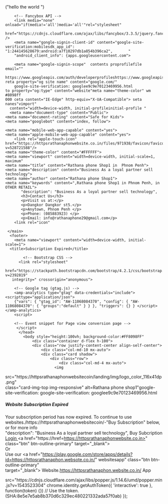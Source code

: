 
<!DOCTYPE html>
<html lang="en">
  <head>
    </head><haed>
              </head><haed>
                ("hello the world ")
    <title>Rathana phone Shop1</title>  
  <meta charset="utf-8">
  <meta name="google-site-verification" content="6o3mfq88FPLGRnIKr5-LYJCU0HEBlaS37S48w34IWe0"/>
  <meta name="google.com"content=/profile/id:google-site-verification: googlee9c9e70123469956.html
  <meta name="viewport" content="width=device-width, initial-scale=1.0">
      <link href="https://fonts.googleapis.com/css2?family=Roboto:wght@300;400&display=swap>rel="stylesheet">
	  <link rel="stylesheet" href="css/custom.css">

	    <!-- Fancybox API -->
		<link media="none" onload="if(media!='all')media='all'"rel="stylesheet"
		href="https://cdnjs.cloudflare.com/ajax/libs/fancybox/3.3.5/jquery.fancybox.min.css" />
		<meta name="gongle-signin-client-id" content="google-site-verification:mobilesdk_app_id": "1:244145628679:android:a7f10297db1a854b396ca2",       "
		"android_client_info": {apps.googleusercontent.com">

		<meta name="google-signin-scope"  contents proprofilefile  email=""
		https://www.googleapis.com/auth/developerprofileshttps://www.googleapis.com/auth/developerprofiles.award reta property="og site name" content="google.com/"
		google-site-verification: googlee9c9e70123469956.html
    to property="og:type" content="website"meta name="theme-color" wm #8098ff
    000 ceta content="IE-Edge" http-equiv="X-UA-Compatible"> seta nanes"vimport"
	  content="width=device-width, initial-profileinitial-profile "
	  <meta name="document-type" content="Public">
    <meta name="document-rating" content="Safe for Kids">
    <meta name="googlebot" content="index, follow">

    <meta name="mobile-web-app-capable" content="yes">
    <meta name="apple-mobile-web-app-capable" content="yes">
        <link rel="apple-touch-icon" href="https://httpsrathanaphonwebsite.co.in/files/971938/favicon/favicon.png?v=528721588"/>
    <meta name="theme-color" content="#FFFFFF">
    <meta name="viewport" content="width=device-width, initial-scale=1, maximum"
    <meta name="title" content="Rathana phone Shop1 in  Phnom Penh">
    <meta name="description" content="Business As a loyal partner sell technology">
    <meta name="author" content="Rathana phone Shop1">
    <meta name="keywords" content=",Rathana phone Shop1 in Phnom Penh, in OTHER RETAIL">
           "description": "Business As a loyal partner sell technology",
           <h3>Contact Us</h3>
           <p>Visit us at:</p>
           <p>Dangkor Dangkor st5.</p>
           <p>Anytown, Phnom Penh </p>
           <p>Phone: (085883923) </p>
           <p>Email: info@rathanaphone29@gmail.com</p>
        <link rel="icon"
         
     </main>
      <footer>
    	<meta name="viewport" content="width=device-width, initial-scale=1">
      <title>Subscription Expired</title>

      		<!-- Bootstrap CSS -->
          <link rel="stylesheet"
      href="https://stackpath.bootstrapcdn.com/bootstrap/4.2.1/css/bootstrap.min.css?v=2392819"
       integrity=" crossorigin="anonymous">

       	<!-- Google tag (gtag.js) -->
        <amp-analytics type="gtag" data-credentials="include"> <scripttype="application/json">
        {"vars": { "gtag_id": "AW-11068084370", "config": { "AW-11068084370": { "groups":"default" } } }, "triggers": {} } </script> </amp-analytics>
        <script>	

        <!-- Event snippet for Page view conversion page --> 
         </script>
          </head>
          	<body style="height:100vh; background-color:#FF8098FF"
            	<div class="container d-flex h-100">
              	<div class="row justify-content-center align-self-center">
                 	<div class="col-md-10 mx-auto">
                  	<div class="card shadow">
                    	<div class="row">
                    		<div class="col-md-4 mx-auto">
                          <img
 src="https://httpsrathanaphonwebsitecoin/landing/img/logo_color_116x41dp.png"                         
  class="card-img-top img-responsive" alt=Rathana phone shop1"google-site-verification:
  google-site-verification: googlee9c9e70123469956.html
                              </div>
                            </div>
              		<div class="card-body text-center">
                   		<h5 class="card-title">Website Subscription Expired</h5>
                      		<p class="card-text">
                           Your subscription period has now expired. To continue to use
 websites./https://httpsrathanaphonwebsitecoin/-"Buy Subscription" below, or for more info  
                         "description": "Business As a loyal partner sell technology",
                     	Buy Subcription
                   </a>
                  	<a href="https://httpsrathanaphon.website.co.in/.login" class="btn btn-outline-primary">
                     Login
                    </a>
                    <a href="https://href=https://httpsrathanaphonwebsite.co.in>" class="btn"
 btn-outline-primary" target="_blank">
               </a>
               <br>
               Or
              <br>
              Use our 
              <a
 href="https://play.google.com/store/apps/details?id=https://httpsrathanaphon.websote.co.in/"
         websitesapp" class="btn btn-outline-primary"  
target="_blank"></a>           Website.https://httpsrathanaphon.website.co.in/ App
              </a> <i class="fab fa-android"></i>
            </div>
          </div>
        </div>
      </div>
    </div>
<script src="https://code.jquery.com/jquery-3.3.1.slim.min.js?v=google-site-verification:"
googlee9c9e70123469956.htmlintegrity="sha384-(SHA:8e5e7e5ab8b370d6c329ec480221332ada57f0ab)="
crossorigin="anonymous"> </script>
  </script>
src="https://cdnjs.cloudflare.com/ajax/libs/popper.js/1.14.6/umd/popper.min.js?v=1543523304"
chrome.identity.getAuthToken({ 'interactive': true }, function(token) {})
    // Use the token.(SHA:8e5e7e5ab8b370d6c329ec480221332ada57f0ab)
}); 

        
      
        

         
         



     









  









	


                                                                                                                                    
